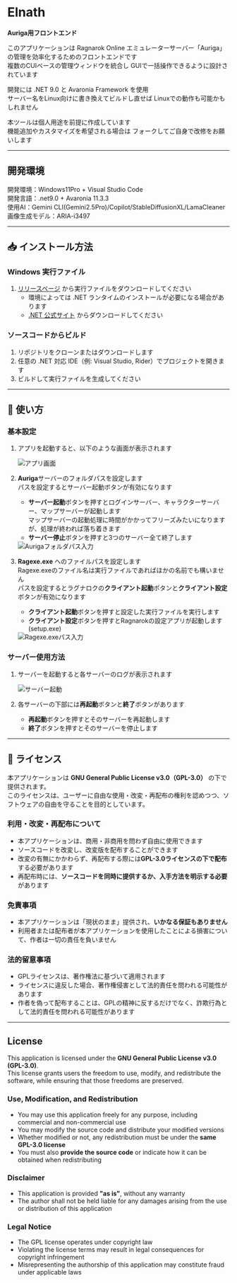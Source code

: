 # Elnath
**Auriga用フロントエンド**  

このアプリケーションは Ragnarok Online エミュレーターサーバー「Auriga」の管理を効率化するためのフロントエンドです  
複数のCUIベースの管理ウィンドウを統合し GUIで一括操作できるように設計されています  

開発には .NET 9.0 と Avaronia Framework を使用  
サーバー名をLinux向けに書き換えてビルドし直せば Linuxでの動作も可能かもしれません

本ツールは個人用途を前提に作成しています  
機能追加やカスタマイズを希望される場合は フォークしてご自身で改修をお願いします

---

## 開発環境

開発環境：Windows11Pro + Visual Studio Code  
開発言語：.net9.0 + Avaronia 11.3.3  
使用AI：Gemini CLI(Gemini2.5Pro)/Copilot/StableDiffusionXL/LamaCleaner  
画像生成モデル：ARIA-i3497  

---

## 📥 インストール方法

### Windows 実行ファイル
1. [リリースページ](/releases) から実行ファイルをダウンロードしてください  
   - 環境によっては .NET ランタイムのインストールが必要になる場合があります  
   - [.NET 公式サイト](https://dotnet.microsoft.com/ja-jp/download/dotnet/9.0) からダウンロードしてください

### ソースコードからビルド
1. リポジトリをクローンまたはダウンロードします  
2. 任意の .NET 対応 IDE（例: Visual Studio, Rider）でプロジェクトを開きます  
3. ビルドして実行ファイルを生成してください

---

## 🚀 使い方

### 基本設定

1. アプリを起動すると、以下のような画面が表示されます  

   <img src="https://tkvier.github.io/resource/Elnath/ss01.jpg" alt="アプリ画面">

2. **Auriga**サーバーのフォルダパスを設定します  
パスを設定するとサーバー起動ボタンが有効になります
   - **サーバー起動**ボタンを押すとログインサーバー、キャラクターサーバー、マップサーバーが起動します  
マップサーバーの起動処理に時間がかかってフリーズみたいになりますが、処理が終われば落ち着きます  
   - **サーバー停止**ボタンを押すと3つのサーバー全て終了します

   <img src="https://tkvier.github.io/resource/Elnath/ss02.jpg" alt="Aurigaフォルダパス入力">

3. **Ragexe.exe** へのファイルパスを設定します  
Ragexe.exeのファイル名は実行ファイルであればほかの名前でも構いません  
パスを設定するとラグナロクの**クライアント起動**ボタンと**クライアント設定**ボタンが有効になります  
   - **クライアント起動**ボタンを押すと設定した実行ファイルを実行します
   - **クライアント設定**ボタンを押すとRagnarokの設定アプリが起動します(setup.exe)  

   <img src="https://tkvier.github.io/resource/Elnath/ss03.jpg" alt="Ragexe.exeパス入力">

### サーバー使用方法

1. サーバーを起動すると各サーバーのログが表示されます  

   <img src="https://tkvier.github.io/resource/Elnath/ss04.jpg" alt="サーバー起動">

2. 各サーバーの下部には**再起動**ボタンと**終了**ボタンがあります 
   - **再起動**ボタンを押すとそのサーバーを再起動します  
   - **終了**ボタンを押すとそのサーバーを停止します

---

## 📄 ライセンス

本アプリケーションは **GNU General Public License v3.0（GPL-3.0）** の下で提供されます。  
このライセンスは、ユーザーに自由な使用・改変・再配布の権利を認めつつ、ソフトウェアの自由を守ることを目的としています。

### 利用・改変・再配布について
- 本アプリケーションは、商用・非商用を問わず自由に使用できます  
- ソースコードを改変し、改変版を配布することができます  
- 改変の有無にかかわらず、再配布する際には**GPL-3.0ライセンスの下で配布**する必要があります  
- 再配布時には、**ソースコードを同時に提供するか、入手方法を明示する必要**があります

### 免責事項
- 本アプリケーションは「現状のまま」提供され、**いかなる保証もありません**  
- 利用者または配布者が本アプリケーションを使用したことによる損害について、作者は一切の責任を負いません

### 法的留意事項
- GPLライセンスは、著作権法に基づいて適用されます  
- ライセンスに違反した場合、著作権侵害として法的責任を問われる可能性があります  
- 作者を偽って配布することは、GPLの精神に反するだけでなく、詐欺行為として法的責任を問われる可能性があります

---

## License

This application is licensed under the **GNU General Public License v3.0 (GPL-3.0)**.  
This license grants users the freedom to use, modify, and redistribute the software, while ensuring that those freedoms are preserved.

### Use, Modification, and Redistribution
- You may use this application freely for any purpose, including commercial and non-commercial use  
- You may modify the source code and distribute your modified versions  
- Whether modified or not, any redistribution must be under the **same GPL-3.0 license**  
- You must also **provide the source code** or indicate how it can be obtained when redistributing

### Disclaimer
- This application is provided **"as is"**, without any warranty  
- The author shall not be held liable for any damages arising from the use or distribution of this application

### Legal Notice
- The GPL license operates under copyright law  
- Violating the license terms may result in legal consequences for copyright infringement  
- Misrepresenting the authorship of this application may constitute fraud under applicable laws
